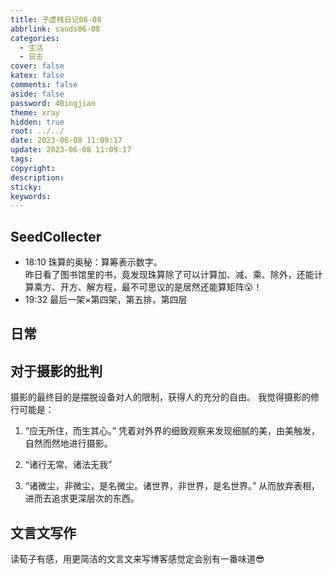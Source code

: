 ```yaml
---
title: 子虚栈日记06-08
abbrlink: sands06-08
categories:
  - 生活
  - 日志
cover: false
katex: false
comments: false
aside: false
password: 4Bingjian
theme: xray
hidden: true
root: ../../
date: 2023-06-08 11:09:17
update: 2023-06-08 11:09:17
tags:
copyright:
description:
sticky:
keywords:
---
```


## SeedCollecter
- 18:10 珠算的奥秘：算筹表示数字。<br>昨日看了图书馆里的书，竟发现珠算除了可以计算加、减、乘、除外，还能计算乘方、开方、解方程，最不可思议的是居然还能算矩阵😮！
- 19:32 最后一架×第四架，第五排，第四层


## 日常

## 对于摄影的批判
摄影的最终目的是摆脱设备对人的限制，获得人的充分的自由。
我觉得摄影的修行可能是：

1. “应无所住，而生其心。”
	凭着对外界的细致观察来发现细腻的美，由美触发，自然而然地进行摄影。
2.  “诸行无常、诸法无我”
	
3. “诸微尘，非微尘，是名微尘。诸世界，非世界，是名世界。” 
	从而放弃表相，进而去追求更深层次的东西。

## 文言文写作 
读荀子有感，用更简洁的文言文来写博客感觉定会别有一番味道😎 


